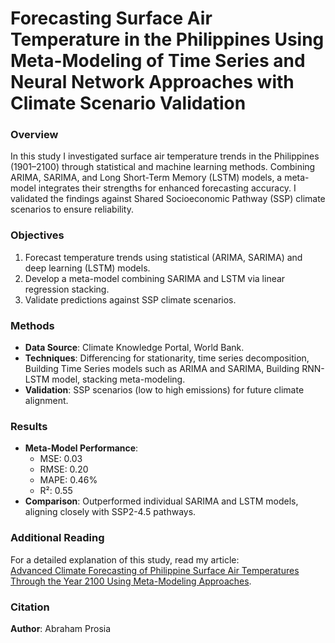 # Forecasting Surface Air Temperature in the Philippines Using Meta-Modeling of Time Series and Neural Network Approaches with Climate Scenario Validation

### Overview  
In this study I investigated surface air temperature trends in the Philippines (1901–2100) through statistical and machine learning methods. Combining ARIMA, SARIMA, and Long Short-Term Memory (LSTM) models, a meta-model integrates their strengths for enhanced forecasting accuracy. I validated the findings against Shared Socioeconomic Pathway (SSP) climate scenarios to ensure reliability.

### Objectives  
1. Forecast temperature trends using statistical (ARIMA, SARIMA) and deep learning (LSTM) models.  
2. Develop a meta-model combining SARIMA and LSTM via linear regression stacking.  
3. Validate predictions against SSP climate scenarios.  

### Methods  
- **Data Source**: Climate Knowledge Portal, World Bank.  
- **Techniques**: Differencing for stationarity, time series decomposition, Building Time Series models such as ARIMA and SARIMA, Building RNN-LSTM model, stacking meta-modeling.  
- **Validation**: SSP scenarios (low to high emissions) for future climate alignment.

### Results  
- **Meta-Model Performance**:  
  - MSE: 0.03  
  - RMSE: 0.20  
  - MAPE: 0.46%  
  - R²: 0.55  
- **Comparison**: Outperformed individual SARIMA and LSTM models, aligning closely with SSP2-4.5 pathways.   

### Additional Reading  
For a detailed explanation of this study, read my article:  
[Advanced Climate Forecasting of Philippine Surface Air Temperatures Through the Year 2100 Using Meta-Modeling Approaches](https://medium.com/@abraham.prosia0707/advanced-climate-forecasting-of-philippine-surface-air-temperatures-through-the-year-2100-using-9a0335c6bb77).

### Citation  
**Author**: Abraham Prosia  


